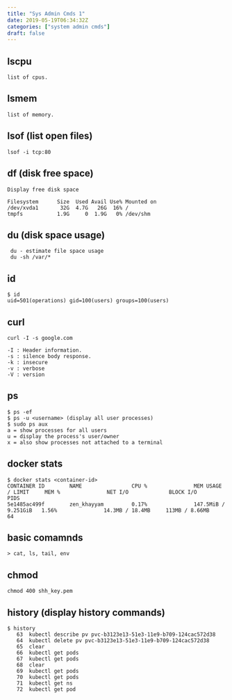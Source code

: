```yaml
---
title: "Sys Admin Cmds 1"
date: 2019-05-19T06:34:32Z
categories: ["system admin cmds"]
draft: false
---
```

## lscpu
``` language
list of cpus.
```

## lsmem
``` language
list of memory.
```

## lsof (list open files)
```
lsof -i tcp:80
```

## df (disk free space)
``` language
Display free disk space  

Filesystem      Size  Used Avail Use% Mounted on
/dev/xvda1       32G  4.7G   26G  16% /
tmpfs           1.9G     0  1.9G   0% /dev/shm

```

## du (disk space usage)
``` language
 du - estimate file space usage
 du -sh /var/*
```
## id
``` language
$ id
uid=501(operations) gid=100(users) groups=100(users)
```

## curl
``` language
curl -I -s google.com

-I : Header information.
-s : silence body response.
-k : insecure
-v : verbose
-V : version
```
## ps
``` language
$ ps -ef 
$ ps -u <username> (display all user processes)
$ sudo ps aux
a = show processes for all users
u = display the process's user/owner
x = also show processes not attached to a terminal
```
## docker stats
``` language
$ docker stats <container-id>
CONTAINER ID        NAME                CPU %               MEM USAGE / LIMIT     MEM %               NET I/O             BLOCK I/O           PIDS
5e1485ac499f        zen_khayyam         0.17%               147.5MiB / 9.251GiB   1.56%               14.3MB / 18.4MB     113MB / 8.66MB      64
```
## basic comamnds
    > cat, ls, tail, env

## chmod 
``` language
chmod 400 shh_key.pem
```

## history (display history commands)
``` language
$ history 
   63  kubectl describe pv pvc-b3123e13-51e3-11e9-b709-124cac572d38 
   64  kubectl delete pv pvc-b3123e13-51e3-11e9-b709-124cac572d38 
   65  clear
   66  kubectl get pods
   67  kubectl get pods
   68  clear
   69  kubectl get pods
   70  kubectl get pods
   71  kubectl get ns
   72  kubectl get pod

```
